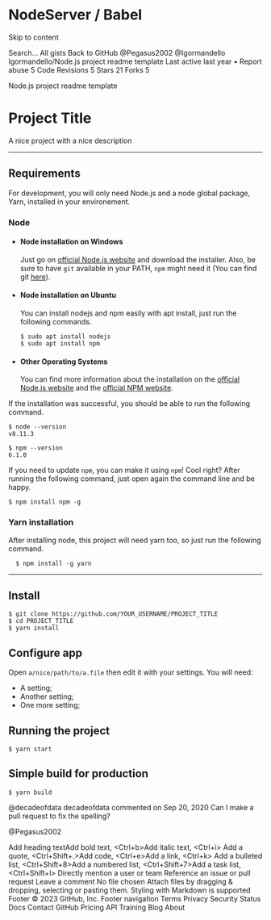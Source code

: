 # NodeServer / Babel

Skip to content
 
Search…
All gists
Back to GitHub
@Pegasus2002 
@Igormandello
Igormandello/Node.js project readme template
Last active last year • Report abuse
5
Code
Revisions
5
Stars
21
Forks
5
<script src="https://gist.github.com/Igormandello/57d57ee9a9f32a5414009cbe191db432.js"></script>
Node.js project readme template
# Project Title

A nice project with a nice description

---
## Requirements

For development, you will only need Node.js and a node global package, Yarn, installed in your environement.

### Node
- #### Node installation on Windows

  Just go on [official Node.js website](https://nodejs.org/) and download the installer.
Also, be sure to have `git` available in your PATH, `npm` might need it (You can find git [here](https://git-scm.com/)).

- #### Node installation on Ubuntu

  You can install nodejs and npm easily with apt install, just run the following commands.

      $ sudo apt install nodejs
      $ sudo apt install npm

- #### Other Operating Systems
  You can find more information about the installation on the [official Node.js website](https://nodejs.org/) and the [official NPM website](https://npmjs.org/).

If the installation was successful, you should be able to run the following command.

    $ node --version
    v8.11.3

    $ npm --version
    6.1.0

If you need to update `npm`, you can make it using `npm`! Cool right? After running the following command, just open again the command line and be happy.

    $ npm install npm -g

###
### Yarn installation
  After installing node, this project will need yarn too, so just run the following command.

      $ npm install -g yarn

---

## Install

    $ git clone https://github.com/YOUR_USERNAME/PROJECT_TITLE
    $ cd PROJECT_TITLE
    $ yarn install

## Configure app

Open `a/nice/path/to/a.file` then edit it with your settings. You will need:

- A setting;
- Another setting;
- One more setting;

## Running the project

    $ yarn start

## Simple build for production

    $ yarn build
@decadeofdata
decadeofdata commented on Sep 20, 2020
Can I make a pull request to fix the spelling?

@Pegasus2002
 
Add heading textAdd bold text, <Ctrl+b>Add italic text, <Ctrl+i>
Add a quote, <Ctrl+Shift+.>Add code, <Ctrl+e>Add a link, <Ctrl+k>
Add a bulleted list, <Ctrl+Shift+8>Add a numbered list, <Ctrl+Shift+7>Add a task list, <Ctrl+Shift+l>
Directly mention a user or team
Reference an issue or pull request
Leave a comment
No file chosen
Attach files by dragging & dropping, selecting or pasting them.
Styling with Markdown is supported
Footer
© 2023 GitHub, Inc.
Footer navigation
Terms
Privacy
Security
Status
Docs
Contact GitHub
Pricing
API
Training
Blog
About
